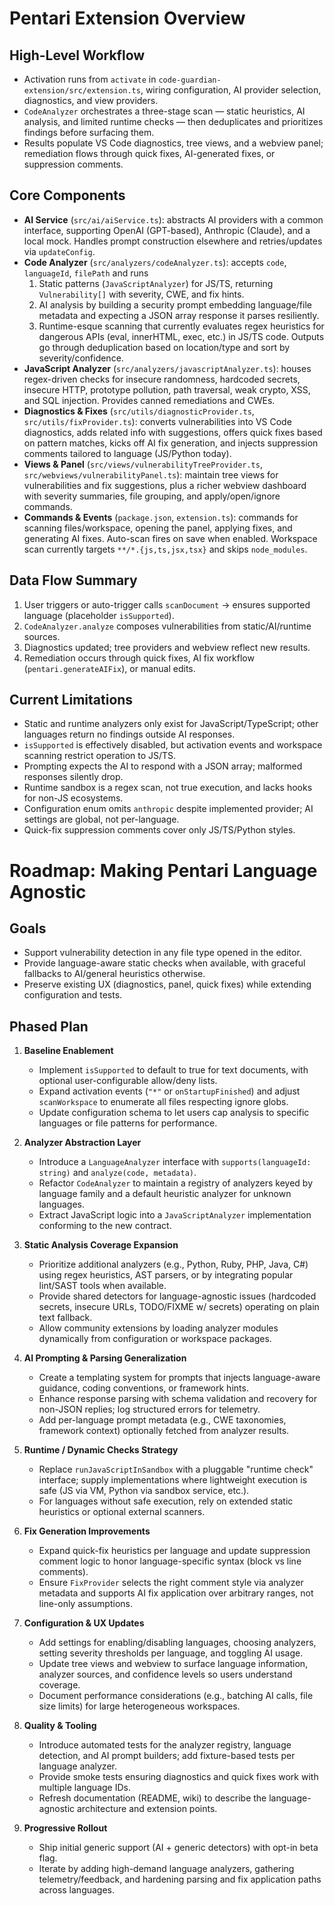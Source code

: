 # Pentari Extension Overview

## High-Level Workflow
- Activation runs from `activate` in `code-guardian-extension/src/extension.ts`, wiring configuration, AI provider selection, diagnostics, and view providers.
- `CodeAnalyzer` orchestrates a three-stage scan — static heuristics, AI analysis, and limited runtime checks — then deduplicates and prioritizes findings before surfacing them.
- Results populate VS Code diagnostics, tree views, and a webview panel; remediation flows through quick fixes, AI-generated fixes, or suppression comments.

## Core Components
- **AI Service** (`src/ai/aiService.ts`): abstracts AI providers with a common interface, supporting OpenAI (GPT-based), Anthropic (Claude), and a local mock. Handles prompt construction elsewhere and retries/updates via `updateConfig`.
- **Code Analyzer** (`src/analyzers/codeAnalyzer.ts`): accepts `code`, `languageId`, `filePath` and runs
  1. Static patterns (`JavaScriptAnalyzer`) for JS/TS, returning `Vulnerability[]` with severity, CWE, and fix hints.
  2. AI analysis by building a security prompt embedding language/file metadata and expecting a JSON array response it parses resiliently.
  3. Runtime-esque scanning that currently evaluates regex heuristics for dangerous APIs (eval, innerHTML, exec, etc.) in JS/TS code.
  Outputs go through deduplication based on location/type and sort by severity/confidence.
- **JavaScript Analyzer** (`src/analyzers/javascriptAnalyzer.ts`): houses regex-driven checks for insecure randomness, hardcoded secrets, insecure HTTP, prototype pollution, path traversal, weak crypto, XSS, and SQL injection. Provides canned remediations and CWEs.
- **Diagnostics & Fixes** (`src/utils/diagnosticProvider.ts`, `src/utils/fixProvider.ts`): converts vulnerabilities into VS Code diagnostics, adds related info with suggestions, offers quick fixes based on pattern matches, kicks off AI fix generation, and injects suppression comments tailored to language (JS/Python today).
- **Views & Panel** (`src/views/vulnerabilityTreeProvider.ts`, `src/webviews/vulnerabilityPanel.ts`): maintain tree views for vulnerabilities and fix suggestions, plus a richer webview dashboard with severity summaries, file grouping, and apply/open/ignore commands.
- **Commands & Events** (`package.json`, `extension.ts`): commands for scanning files/workspace, opening the panel, applying fixes, and generating AI fixes. Auto-scan fires on save when enabled. Workspace scan currently targets `**/*.{js,ts,jsx,tsx}` and skips `node_modules`.

## Data Flow Summary
1. User triggers or auto-trigger calls `scanDocument` → ensures supported language (placeholder `isSupported`).
2. `CodeAnalyzer.analyze` composes vulnerabilities from static/AI/runtime sources.
3. Diagnostics updated; tree providers and webview reflect new results.
4. Remediation occurs through quick fixes, AI fix workflow (`pentari.generateAIFix`), or manual edits.

## Current Limitations
- Static and runtime analyzers only exist for JavaScript/TypeScript; other languages return no findings outside AI responses.
- `isSupported` is effectively disabled, but activation events and workspace scanning restrict operation to JS/TS.
- Prompting expects the AI to respond with a JSON array; malformed responses silently drop.
- Runtime sandbox is a regex scan, not true execution, and lacks hooks for non-JS ecosystems.
- Configuration enum omits `anthropic` despite implemented provider; AI settings are global, not per-language.
- Quick-fix suppression comments cover only JS/TS/Python styles.

# Roadmap: Making Pentari Language Agnostic

## Goals
- Support vulnerability detection in any file type opened in the editor.
- Provide language-aware static checks when available, with graceful fallbacks to AI/general heuristics otherwise.
- Preserve existing UX (diagnostics, panel, quick fixes) while extending configuration and tests.

## Phased Plan
1. **Baseline Enablement**
   - Implement `isSupported` to default to true for text documents, with optional user-configurable allow/deny lists.
   - Expand activation events (`"*"` or `onStartupFinished`) and adjust `scanWorkspace` to enumerate all files respecting ignore globs.
   - Update configuration schema to let users cap analysis to specific languages or file patterns for performance.

2. **Analyzer Abstraction Layer**
   - Introduce a `LanguageAnalyzer` interface with `supports(languageId: string)` and `analyze(code, metadata)`.
   - Refactor `CodeAnalyzer` to maintain a registry of analyzers keyed by language family and a default heuristic analyzer for unknown languages.
   - Extract JavaScript logic into a `JavaScriptAnalyzer` implementation conforming to the new contract.

3. **Static Analysis Coverage Expansion**
   - Prioritize additional analyzers (e.g., Python, Ruby, PHP, Java, C#) using regex heuristics, AST parsers, or by integrating popular lint/SAST tools when available.
   - Provide shared detectors for language-agnostic issues (hardcoded secrets, insecure URLs, TODO/FIXME w/ secrets) operating on plain text fallback.
   - Allow community extensions by loading analyzer modules dynamically from configuration or workspace packages.

4. **AI Prompting & Parsing Generalization**
   - Create a templating system for prompts that injects language-aware guidance, coding conventions, or framework hints.
   - Enhance response parsing with schema validation and recovery for non-JSON replies; log structured errors for telemetry.
   - Add per-language prompt metadata (e.g., CWE taxonomies, framework context) optionally fetched from analyzer results.

5. **Runtime / Dynamic Checks Strategy**
   - Replace `runJavaScriptInSandbox` with a pluggable "runtime check" interface; supply implementations where lightweight execution is safe (JS via VM, Python via sandbox service, etc.).
   - For languages without safe execution, rely on extended static heuristics or optional external scanners.

6. **Fix Generation Improvements**
   - Expand quick-fix heuristics per language and update suppression comment logic to honor language-specific syntax (block vs line comments).
   - Ensure `FixProvider` selects the right comment style via analyzer metadata and supports AI fix application over arbitrary ranges, not line-only assumptions.

7. **Configuration & UX Updates**
   - Add settings for enabling/disabling languages, choosing analyzers, setting severity thresholds per language, and toggling AI usage.
   - Update tree views and webview to surface language information, analyzer sources, and confidence levels so users understand coverage.
   - Document performance considerations (e.g., batching AI calls, file size limits) for large heterogeneous workspaces.

8. **Quality & Tooling**
   - Introduce automated tests for the analyzer registry, language detection, and AI prompt builders; add fixture-based tests per language analyzer.
   - Provide smoke tests ensuring diagnostics and quick fixes work with multiple language IDs.
   - Refresh documentation (README, wiki) to describe the language-agnostic architecture and extension points.

9. **Progressive Rollout**
   - Ship initial generic support (AI + generic detectors) with opt-in beta flag.
   - Iterate by adding high-demand language analyzers, gathering telemetry/feedback, and hardening parsing and fix application paths across languages.
